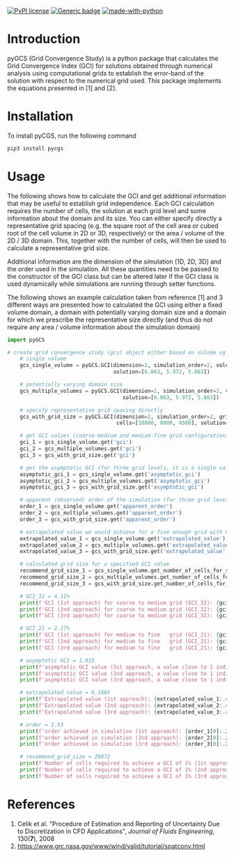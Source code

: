 [![PyPI license](https://img.shields.io/pypi/l/pygcs.svg)](https://pypi.python.org/pypi/pygcs/)
[![Generic badge](https://img.shields.io/badge/Version-v0.3.0-red.svg)](https://shields.io/)
[![made-with-python](https://img.shields.io/badge/Made%20with-Python-1f425f.svg)](https://www.python.org/)

# Introduction

pyGCS (Grid Convergence Study) is a python package that calculates the Grid Convergence Index (GCI) for solutions obtained through numerical analysis using computational grids to establish the error-band of the solution with respect to the numerical grid used. This package implements the equations presented in [1] and [2].

# Installation

To install pyCGS, run the following command

```bash
pip3 install pycgs
```

# Usage

The following shows how to calculate the GCI and get additional information that may be useful to establish grid independence. Each GCI calculation requires the number of cells, the solution at each grid level and some information about the domain and its size. You can either specify directly a representative grid spacing (e.g. the square root of the cell area or cubed root of the cell volume in 2D or 3D, respectively) or the area / volume of the 2D / 3D domain. This, together with the number of cells, will then be used to calculate a representative grid size.

Additional information are the dimension of the simulation (1D, 2D, 3D) and the order used in the simulation. All these quantities need to be passed to the constructor of the GCI class but can be altered later if the GCI class is used dynamically while simulations are running through setter functions.

The following shows an example calculation taken from reference [1] and 3 different ways are presented how to calculated the GCI using either a fixed volume domain, a domain with potentially varying domain size and a domain for which we prescribe the representative size directly (and thus do not require any area / volume information about the simulation domain)

```python
import pyGCS

# create grid convergence study (gcs) object either based on volume og grid size
    # single volume
    gcs_single_volume = pyGCS.GCI(dimension=2, simulation_order=2, volume=76, cells=[18000, 8000, 4500],
                                  solution=[6.063, 5.972, 5.863])

    # potentially varying domain size
    gcs_multiple_volumes = pyGCS.GCI(dimension=2, simulation_order=2, volume=[76, 76, 76], cells=[18000, 8000, 4500],
                                     solution=[6.063, 5.972, 5.863])

    # specify representative grid spacing directly
    gcs_with_grid_size = pyGCS.GCI(dimension=2, simulation_order=2, grid_size=[0.75, 1.125, 1.5],
                                   cells=[18000, 8000, 4500], solution=[6.063, 5.972, 5.863])

    # get GCI values (coarse-medium and medium-fine grid configuration)
    gci_1 = gcs_single_volume.get('gci')
    gci_2 = gcs_multiple_volumes.get('gci')
    gci_3 = gcs_with_grid_size.get('gci')

    # get the asymptotic GCI (for three grid levels, it is a single value)
    asymptotic_gci_1 = gcs_single_volume.get('asymptotic_gci')
    asymptotic_gci_2 = gcs_multiple_volumes.get('asymptotic_gci')
    asymptotic_gci_3 = gcs_with_grid_size.get('asymptotic_gci')

    # apparent (observed) order of the simulation (for three grid levels, it is a single value)
    order_1 = gcs_single_volume.get('apparent_order')
    order_2 = gcs_multiple_volumes.get('apparent_order')
    order_3 = gcs_with_grid_size.get('apparent_order')

    # extrapolated value we would achieve for a fine enough grid with no grid induced errors
    extrapolated_value_1 = gcs_single_volume.get('extrapolated_value')
    extrapolated_value_2 = gcs_multiple_volumes.get('extrapolated_value')
    extrapolated_value_3 = gcs_with_grid_size.get('extrapolated_value')

    # calculated grid size for a specified GCI value
    recommend_grid_size_1 = gcs_single_volume.get_number_of_cells_for_specified_gci_of(0.01)
    recommend_grid_size_2 = gcs_multiple_volumes.get_number_of_cells_for_specified_gci_of(0.01)
    recommend_grid_size_3 = gcs_with_grid_size.get_number_of_cells_for_specified_gci_of(0.01)

    # GCI_32 = 4.11%
    print(f'GCI (1st approach) for coarse to medium grid (GCI_32): {gci_1[1] * 100:.2f}%')
    print(f'GCI (2nd approach) for coarse to medium grid (GCI_32): {gci_2[1] * 100:.2f}%')
    print(f'GCI (3rd approach) for coarse to medium grid (GCI_32): {gci_3[1] * 100:.2f}%\n')

    # GCI_21 = 2.17%
    print(f'GCI (1st approach) for medium to fine   grid (GCI_21): {gci_1[0] * 100:.2f}%')
    print(f'GCI (2nd approach) for medium to fine   grid (GCI_21): {gci_2[0] * 100:.2f}%')
    print(f'GCI (3rd approach) for medium to fine   grid (GCI_21): {gci_3[0] * 100:.2f}%\n')

    # asymptotic GCI = 1.015
    print(f'asymptotic GCI value (1st approach, a value close to 1 indicates grid independence): {asymptotic_gci_1[0]:.3f}')
    print(f'asymptotic GCI value (2nd approach, a value close to 1 indicates grid independence): {asymptotic_gci_2[0]:.3f}')
    print(f'asymptotic GCI value (3rd approach, a value close to 1 indicates grid independence): {asymptotic_gci_3[0]:.3f}\n')

    # extrapolated value = 6.1685
    print(f'Extrapolated value (1st approach): {extrapolated_value_1:.4f}')
    print(f'Extrapolated value (2nd approach): {extrapolated_value_2:.4f}')
    print(f'Extrapolated value (3rd approach): {extrapolated_value_3:.4f}\n')

    # order = 1.53
    print(f'order achieved in simulation (1st approach): {order_1[0]:.2f}')
    print(f'order achieved in simulation (2nd approach): {order_2[0]:.2f}')
    print(f'order achieved in simulation (3rd approach): {order_3[0]:.2f}\n')

    # recommend_grid_size = 29872
    print(f'Number of cells required to achieve a GCI of 1% (1st approach): {recommend_grid_size_1:.0f}')
    print(f'Number of cells required to achieve a GCI of 1% (2nd approach): {recommend_grid_size_2:.0f}')
    print(f'Number of cells required to achieve a GCI of 1% (3rd approach): {recommend_grid_size_3:.0f}')
```

# References

1. Celik et al. "Procedure of Estimation and Reporting of Uncertainty Due to Discretization in CFD Applications", _Journal of Fluids Engineering_, 130(**7**), 2008  
2. https://www.grc.nasa.gov/www/wind/valid/tutorial/spatconv.html
